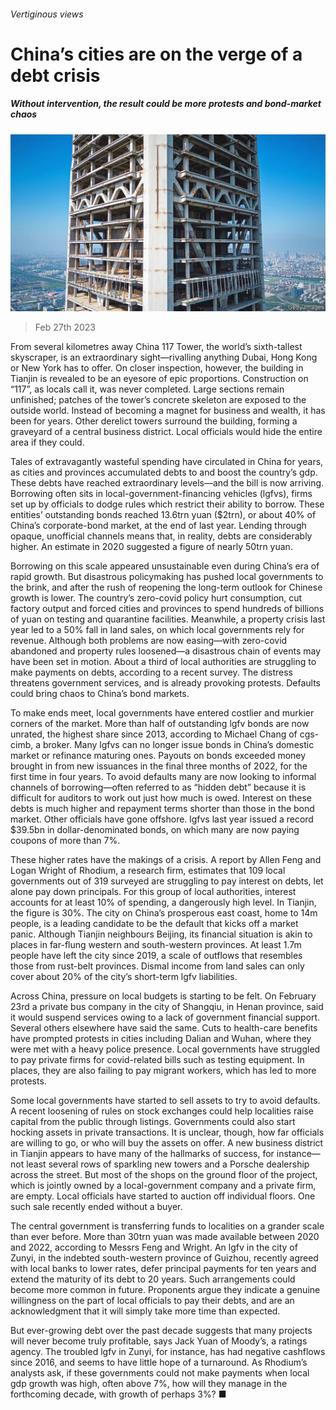 ###### Vertiginous views

# China’s cities are on the verge of a debt crisis 

##### Without intervention, the result could be more protests and bond-market chaos 

![image](images/20230304_FNP001.jpg) 

> Feb 27th 2023 

From several kilometres away China 117 Tower, the world’s sixth-tallest skyscraper, is an extraordinary sight—rivalling anything Dubai, Hong Kong or New York has to offer. On closer inspection, however, the building in Tianjin is revealed to be an eyesore of epic proportions. Construction on “117”, as locals call it, was never completed. Large sections remain unfinished; patches of the tower’s concrete skeleton are exposed to the outside world. Instead of becoming a magnet for business and wealth, it has been  for years. Other derelict towers surround the building, forming a graveyard of a central business district. Local officials would hide the entire area if they could.

Tales of extravagantly wasteful spending have circulated in China for years, as cities and provinces accumulated debts to  and boost the country’s gdp. These debts have reached extraordinary levels—and the bill is now arriving. Borrowing often sits in local-government-financing vehicles (lgfvs), firms set up by officials to dodge rules which restrict their ability to borrow. These entities’ outstanding bonds reached 13.6trn yuan ($2trn), or about 40% of China’s corporate-bond market, at the end of last year. Lending through opaque, unofficial channels means that, in reality, debts are considerably higher. An estimate in 2020 suggested a figure of nearly 50trn yuan.

Borrowing on this scale appeared unsustainable even during China’s era of rapid growth. But disastrous policymaking has pushed local governments to the brink, and after the rush of reopening the long-term outlook for Chinese growth is lower. The country’s zero-covid policy hurt consumption, cut factory output and forced cities and provinces to spend hundreds of billions of yuan on testing and quarantine facilities. Meanwhile, a property crisis last year led to a 50% fall in land sales, on which local governments rely for revenue. Although both problems are now easing—with zero-covid abandoned and property rules loosened—a disastrous chain of events may have been set in motion. About a third of local authorities are struggling to make payments on debts, according to a recent survey. The distress threatens government services, and is already provoking protests. Defaults could bring chaos to China’s bond markets.

To make ends meet, local governments have entered costlier and murkier corners of the market. More than half of outstanding lgfv bonds are now unrated, the highest share since 2013, according to Michael Chang of cgs-cimb, a broker. Many lgfvs can no longer issue bonds in China’s domestic market or refinance maturing ones. Payouts on bonds exceeded money brought in from new issuances in the final three months of 2022, for the first time in four years. To avoid defaults many are now looking to informal channels of borrowing—often referred to as “hidden debt” because it is difficult for auditors to work out just how much is owed. Interest on these debts is much higher and repayment terms shorter than those in the bond market. Other officials have gone offshore. lgfvs last year issued a record $39.5bn in dollar-denominated bonds, on which many are now paying coupons of more than 7%. 

These higher rates have the makings of a crisis. A report by Allen Feng and Logan Wright of Rhodium, a research firm, estimates that 109 local governments out of 319 surveyed are struggling to pay interest on debts, let alone pay down principals. For this group of local authorities, interest accounts for at least 10% of spending, a dangerously high level. In Tianjin, the figure is 30%. The city on China’s prosperous east coast, home to 14m people, is a leading candidate to be the default that kicks off a market panic. Although Tianjin neighbours Beijing, its financial situation is akin to places in far-flung western and south-western provinces. At least 1.7m people have left the city since 2019, a scale of outflows that resembles those from rust-belt provinces. Dismal income from land sales can only cover about 20% of the city’s short-term lgfv liabilities.

Across China, pressure on local budgets is starting to be felt. On February 23rd a private bus company in the city of Shangqiu, in Henan province, said it would suspend services owing to a lack of government financial support. Several others elsewhere have said the same. Cuts to health-care benefits have prompted protests in cities including Dalian and Wuhan, where they were met with a heavy police presence. Local governments have struggled to pay private firms for covid-related bills such as testing equipment. In places, they are also failing to pay migrant workers, which has led to more protests.

Some local governments have started to sell assets to try to avoid defaults. A recent loosening of rules on stock exchanges could help localities raise capital from the public through listings. Governments could also start hocking assets in private transactions. It is unclear, though, how far officials are willing to go, or who will buy the assets on offer. A new business district in Tianjin appears to have many of the hallmarks of success, for instance—not least several rows of sparkling new towers and a Porsche dealership across the street. But most of the shops on the ground floor of the project, which is jointly owned by a local-government company and a private firm, are empty. Local officials have started to auction off individual floors. One such sale recently ended without a buyer.

The central government is transferring funds to localities on a grander scale than ever before. More than 30trn yuan was made available between 2020 and 2022, according to Messrs Feng and Wright. An lgfv in the city of Zunyi, in the indebted south-western province of Guizhou, recently agreed with local banks to lower rates, defer principal payments for ten years and extend the maturity of its debt to 20 years. Such arrangements could become more common in future. Proponents argue they indicate a genuine willingness on the part of local officials to pay their debts, and are an acknowledgment that it will simply take more time than expected. 

But ever-growing debt over the past decade suggests that many projects will never become truly profitable, says Jack Yuan of Moody’s, a ratings agency. The troubled lgfv in Zunyi, for instance, has had negative cashflows since 2016, and seems to have little hope of a turnaround. As Rhodium’s analysts ask, if these governments could not make payments when local gdp growth was high, often above 7%, how will they manage in the forthcoming decade, with growth of perhaps 3%? ■


